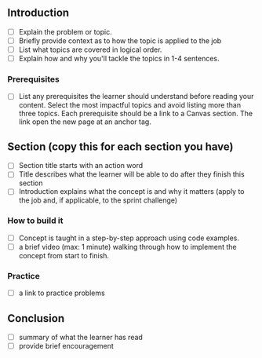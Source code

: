 ## Introduction
- [ ] Explain the problem or topic. 
- [ ] Briefly provide context as to how the topic is applied to the job
- [ ] List what topics are covered in logical order.
- [ ] Explain how and why you'll tackle the topics in 1-4 sentences.

### Prerequisites

- [ ] List any prerequisites the learner should understand before reading your content. Select the most impactful topics and avoid listing more than three topics. Each prerequisite should be a link to a Canvas section. The link open the new page at an anchor tag.

## Section (copy this for each section you have)
- [ ] Section title starts with an action word
- [ ] Title describes what the learner will be able to do after they finish this section
- [ ] Introduction explains what the concept is and why it matters (apply to the job and, if applicable, to the sprint challenge)

### How to build it
- [ ] Concept is taught in a step-by-step approach using code examples. 
- [ ] a brief video (max: 1 minute) walking through how to implement the concept from start to finish.

### Practice
- [ ] a link to practice problems


## Conclusion
- [ ] summary of what the learner has read
- [ ] provide brief encouragement
